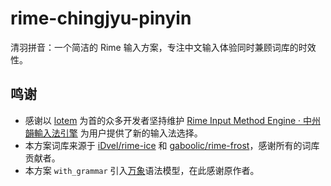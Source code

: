 # rime-chingjyu-pinyin

清羽拼音：一个简洁的 Rime 输入方案，专注中文输入体验同时兼顾词库的时效性。

## 鸣谢

- 感谢以 [lotem](https://github.com/lotem) 为首的众多开发者坚持维护 [Rime Input Method Engine · 中州韻輸入法引擎](https://github.com/rime) 为用户提供了新的输入法选择。
- 本方案词库来源于 [iDvel/rime-ice](https://github.com/iDvel/rime-ice) 和 [gaboolic/rime-frost](https://github.com/gaboolic/rime-frost)，感谢所有的词库贡献者。
- 本方案 `with_grammar` 引入[万象](https://github.com/amzxyz/RIME-LMDG)语法模型，在此感谢原作者。